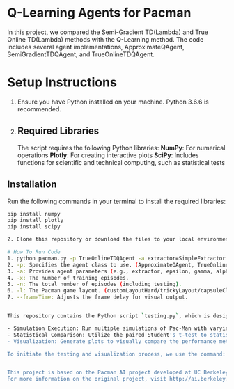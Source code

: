 # Q-Learning Agents for Pacman

In this project, we compared the Semi-Gradient TD(Lambda) and True Online TD(Lambda) methods
with the Q-Learning method. The code includes several agent implementations, ApproximateQAgent, SemiGradientTDQAgent, and TrueOnlineTDQAgent.


# Setup Instructions

1. Ensure you have Python installed on your machine. Python 3.6.6 is recommended.
2. ## Required Libraries
   The script requires the following Python libraries:
   **NumPy**: For numerical operations
   **Plotly**: For creating interactive plots
   **SciPy**: Includes functions for scientific and technical computing, such as statistical tests

## Installation
Run the following commands in your terminal to install the required libraries:
```bash
pip install numpy
pip install plotly
pip install scipy

2. Clone this repository or download the files to your local environment.

# How To Run Code
1. python pacman.py -p TrueOnlineTDQAgent -a extractor=SimpleExtractor -x 200 -n 210 -l mediumClassic
2. -p: Specifies the agent class to use. (ApproximateQAgent, TrueOnlineTDQAgent, SemiGradientTDQAgent)
3. -a: Provides agent parameters (e.g., extractor, epsilon, gamma, alpha, lambda).
4. -x: The number of training episodes.
5. -n: The total number of episodes (including testing).
6. -l: The Pacman game layout. (customLayoutHard/trickyLayout/capsuleClassic, Check out the layouts folder for more.)
7. --frameTime: Adjusts the frame delay for visual output.


This repository contains the Python script `testing.py`, which is designed to evaluate and compare the performance of three reinforcement learning algorithms: SemiGradientTDQAgent, ApproximateQAgent, and TrueOnlineTDQAgent. The evaluations are conducted using the Pac-Man game simulations under different layouts.

- Simulation Execution: Run multiple simulations of Pac-Man with varying ghost numbers to gather performance data for each algorithm.
- Statistical Comparison: Utilize the paired Student's t-test to statistically analyze the performance differences between the agents on different game layouts.
- Visualization: Generate plots to visually compare the performance metrics of the agents, helping in identifying the best configurations under various conditions.

To initiate the testing and visualization process, we use the command: python testing.py


This project is based on the Pacman AI project developed at UC Berkeley. 
For more information on the original project, visit http://ai.berkeley.edu/project_overview.html
